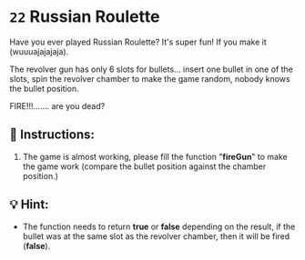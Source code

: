 # `22` Russian Roulette

Have you ever played Russian Roulette? It's super fun! If you make it (wuuuajajajaja).

The revolver gun has only 6 slots for bullets... insert one bullet in one of the slots,
spin the revolver chamber to make the game random, nobody knows the bullet position.

FIRE!!!....... are you dead?


## 📝 Instructions:
1. The game is almost working, please fill the function "**fireGun**" to make the game work
(compare the bullet position against the chamber position.)


## 💡 Hint:

- The function needs to return **true** or **false** depending on the result, if the bullet was
at the same slot as the revolver chamber, then it will be fired (**false**).

